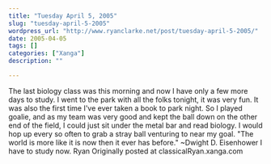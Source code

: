 ```yaml
---
title: "Tuesday April 5, 2005"
slug: "tuesday-april-5-2005"
wordpress_url: "http://www.ryanclarke.net/post/tuesday-april-5-2005/"
date: 2005-04-05
tags: []
categories: ["Xanga"]
description: ""

---
```


The last biology class was this morning and now I have only a few more days to study. I went to the park with all the folks tonight, it was very fun. It was also the first time I've ever taken a book to park night. So I played goalie, and as my team was very good and kept the ball down on the other end of the field, I could just sit under the metal bar and read biology. I would hop up every so often to grab a stray ball venturing to near my goal.
"The world is more like it is now then it ever has before." \~Dwight D. Eisenhower
 I have to study now.
 Ryan
Originally posted at classicalRyan.xanga.com
